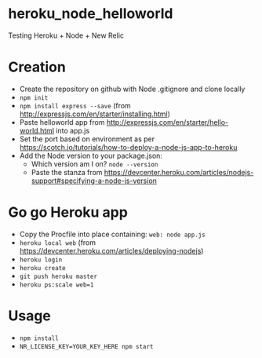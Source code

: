 # heroku_node_helloworld
Testing Heroku + Node + New Relic

# Creation

* Create the repository on github with Node .gitignore and clone locally
* `npm init`
* `npm install express --save` (from http://expressjs.com/en/starter/installing.html)
* Paste helloworld app from http://expressjs.com/en/starter/hello-world.html into app.js
* Set the port based on environment as per https://scotch.io/tutorials/how-to-deploy-a-node-js-app-to-heroku
* Add the Node version to your package.json:
    * Which version am I on? `node --version`
    * Paste the stanza from https://devcenter.heroku.com/articles/nodejs-support#specifying-a-node-js-version

# Go go Heroku app

* Copy the Procfile into place containing: `web: node app.js`
* `heroku local web` (from https://devcenter.heroku.com/articles/deploying-nodejs)
* `heroku login`
* `heroku create`
* `git push heroku master`
* `heroku ps:scale web=1`

# Usage

* `npm install`
* `NR_LICENSE_KEY=YOUR_KEY_HERE npm start`
